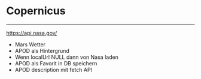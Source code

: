 # Copernicus

---

<https://api.nasa.gov/>

- Mars Wetter
- APOD als Hintergrund
- Wenn localUrl NULL dann von Nasa laden
- APOD als Favorit in DB speichern
- APOD description mit fetch API

